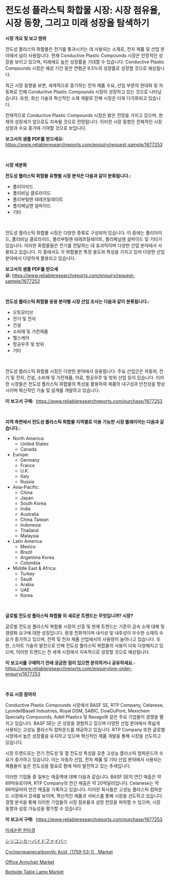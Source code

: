 <p><h1>전도성 플라스틱 화합물 시장: 시장 점유율, 시장 동향, 그리고 미래 성장을 탐색하기</h1></p><p><strong>시장 개요 및 보고 범위</strong></p>
<p><p>전도성 플라스틱 화합물은 전기를 통과시키는 데 사용되는 소재로, 전자 제품 및 산업 분야에서 널리 사용됩니다. 현재 Conductive Plastic Compounds 시장은 안정적인 성장을 보이고 있으며, 미래에도 높은 성장률을 기대할 수 있습니다. Conductive Plastic Compounds 시장은 예상 기간 동안 연평균 9.5%의 성장률로 성장할 것으로 예상됩니다.</p><p>최근 시장 동향을 보면, 세계적으로 증가하는 전자 제품 수요, 산업 부문의 현대화 및 자동화로 인해 Conductive Plastic Compounds 시장이 성장하고 있는 것으로 나타났습니다. 또한, 최신 기술과 혁신적인 소재 개발로 인해 시장은 더욱 다각화되고 있습니다.</p><p>전체적으로 Conductive Plastic Compounds 시장은 밝은 전망을 가지고 있으며, 현재의 성장세가 앞으로도 지속될 것으로 전망됩니다. 이러한 시장 동향은 전체적인 시장 성장과 수요 증가에 기여할 것으로 보입니다.</p></p>
<p><strong>보고서의 샘플 PDF를 받으세요:</strong> <a href="https://www.reliableresearchreports.com/enquiry/request-sample/1677253">https://www.reliableresearchreports.com/enquiry/request-sample/1677253</a></p>
<p>&nbsp;</p>
<p><strong>시장 세분화</strong></p>
<p><strong>전도성 플라스틱 화합물 유형별 시장 분석은 다음과 같이 분류됩니다.:</strong></p>
<p><ul><li>폴리아미드</li><li>폴리비닐 클로라이드</li><li>폴리부틸렌 테레프탈레이트</li><li>폴리페닐렌 설파이드</li><li>기타</li></ul></p>
<p>&nbsp;</p>
<p><p>전도성 플라스틱 화합물 시장은 다양한 종류로 구성되어 있습니다. 이 중에는 폴리아미드, 폴리비닐 클로라이드, 폴리부틸렌 테레프탈레이트, 폴리페닐렌 설퍼이드 및 기타가 있습니다. 이러한 화합물들은 전기를 전달하는 데 효과적이며 다양한 산업 분야에서 사용되고 있습니다. 이 중에서도 각 화합물은 특정 용도와 특성을 가지고 있어 다양한 산업분야에서 다양하게 활용되고 있습니다.</p></p>
<p><strong>보고서의 샘플 PDF를 받으세요:</strong>&nbsp;<a href="https://www.reliableresearchreports.com/enquiry/request-sample/1677253">https://www.reliableresearchreports.com/enquiry/request-sample/1677253</a></p>
<p>&nbsp;</p>
<p><strong> 전도성 플라스틱 화합물 응용 분야별 시장 산업 조사는 다음과 같이 분류됩니다.:</strong></p>
<p><ul><li>오토모티브</li><li>전기 및 전자</li><li>건설</li><li>소비재 및 가전제품</li><li>헬스케어</li><li>항공우주 및 방위</li><li>기타</li></ul></p>
<p>&nbsp;</p>
<p><p>전도성 플라스틱 화합물 시장은 다양한 분야에서 응용됩니다. 주요 산업군은 자동차, 전기 및 전자, 건설, 소비재 및 가전제품, 의료, 항공우주 및 방위 산업 등이 있습니다. 이러한 시장들은 전도성 플라스틱 화합물의 특성을 활용하여 제품의 내구성과 안전성을 향상시키며 혁신적인 기술 및 설계를 개발하고 있습니다.</p></p>
<p><strong>이 보고서 구매:</strong>&nbsp; <a href="https://www.reliableresearchreports.com/purchase/1677253">https://www.reliableresearchreports.com/purchase/1677253</a></p>
<p>&nbsp;</p>
<p><strong>지역 측면에서 전도성 플라스틱 화합물 지역별로 이용 가능한 시장 플레이어는 다음과 같습니다.:</strong></p>
<p><ul>
    <li>
        North America:
        <ul>
            <li>United States</li>
            <li>Canada</li>
        </ul>
    </li>
    <li>
        Europe:
        <ul>
            <li>Germany</li>
            <li>France</li>
            <li>U.K.</li>
            <li>Italy</li>
            <li>Russia</li>
        </ul>
    </li>
    <li>
        Asia-Pacific:
        <ul>
            <li>China</li>
            <li>Japan</li>
            <li>South Korea</li>
            <li>India</li>
            <li>Australia</li>
            <li>China Taiwan</li>
            <li>Indonesia</li>
            <li>Thailand</li>
            <li>Malaysia</li>
        </ul>
    </li>
    <li>
        Latin America:
        <ul>
            <li>Mexico</li>
            <li>Brazil</li>
            <li>Argentina Korea</li>
            <li>Colombia</li>
        </ul>
    </li>
    <li>
        Middle East & Africa:
        <ul>
            <li>Turkey</li>
            <li>Saudi</li>
            <li>Arabia</li>
            <li>UAE</li>
            <li>Korea</li>
        </ul>
    </li>
    </ul></p>
<p>&nbsp;</p>
<p><strong>글로벌 전도성 플라스틱 화합물 의 새로운 트렌드는 무엇입니까? 시장?</strong></p>
<p><p>글로벌 전도성 플라스틱 복합물 시장의 신흥 및 현재 트렌드는 기존의 금속 소재 대체 및 경량화 요구에 대한 성장입니다. 환경 친화적이며 내식성 및 내후성이 우수한 소재의 수요가 증가하고 있으며, 전력 및 전자 제품 산업에서의 사용량이 늘어나고 있습니다. 또한, 스마트 기술의 발전으로 인해 전도성 플라스틱 복합물의 사용이 더욱 다양해지고 있으며, 이러한 트렌드는 전 세계 시장에서 지속적으로 성장할 것으로 예상됩니다.</p></p>
<p><strong>이 보고서를 구매하기 전에 궁금한 점이 있으면 문의하거나 공유하세요.</strong>- <a href="https://www.reliableresearchreports.com/enquiry/pre-order-enquiry/1677253">https://www.reliableresearchreports.com/enquiry/pre-order-enquiry/1677253</a></p>
<p>&nbsp;</p>
<p><strong>주요 시장 참여자</strong></p>
<p><p>Conductive Plastic Compounds 시장에서 BASF SE, RTP Company, Celanese, LyondellBasell Industries, Royal DSM, SABIC, DowDuPont, Mexichem Specialty Compounds, Adell Plastics 및 Ravago와 같은 주요 기업들이 경쟁을 펼치고 있습니다. BASF SE는 큰 성장을 경험하고 있으며 다양한 산업 분야에서 폭넓게 사용되는 고성능 플라스틱 컴파운드를 제공하고 있습니다. RTP Company 또한 글로벌 시장에서 높은 성장률을 유지하고 있으며 혁신적인 제품 개발을 통해 시장을 선도하고 있습니다. </p><p>시장 트렌드로는 전기 전도성 및 열 전도성 특성을 갖춘 고성능 플라스틱 컴파운드의 수요가 증가하고 있습니다. 이는 자동차 산업, 전자 제품 및 기타 산업 분야에서 사용되는 제품들이 높은 전도성을 필요로 함에 따라 발전하고 있는 추세입니다. </p><p>이러한 기업들 중 일부는 매출액에 대해 다음과 같습니다. BASF SE의 연간 매출은 약 69억유로이며, RTP Company의 연간 매출은 약 20억달러입니다. Celanese는 약 66억달러의 연간 매출을 기록하고 있습니다. 이러한 회사들은 고성능 플라스틱 컴파운드 시장에서 강세를 보이며, 혁신적인 제품과 서비스를 통해 시장을 선도하고 있습니다. 경쟁 분석을 통해 이러한 기업들의 시장 점유율과 성장 전망을 파악할 수 있으며, 시장 동향과 성장 가능성을 평가할 수 있습니다.</p></p>
<p><strong>이 보고서 구매:</strong>&nbsp;&nbsp;<a href="https://www.reliableresearchreports.com/purchase/1677253">https://www.reliableresearchreports.com/purchase/1677253</a></p>
<p><p><a href="https://github.com/lzrvbyqzftro57/Market-Research-Report-List-1/blob/main/99915903429.md">미세순환 현미경</a></p><p><a href="https://github.com/oqxogxyvqe90775/Market-Research-Report-List-1/blob/main/61718323831.md">シリコンカーバイドファイバー</a></p><p><a href="https://issuu.com/reportprime-2/docs/cyclopropanecarboxylic-acid1759-53-1-market-size-2">Cyclopropanecarboxylic Acid（1759-53-1） Market</a></p><p><a href="https://github.com/mauripalmi/Market-Research-Report-List-2/blob/main/office-armchair-market.md">Office Armchair Market</a></p><p><a href="https://github.com/gulaimolin/Market-Research-Report-List-3/blob/main/bedside-table-lamp-market.md">Bedside Table Lamp Market</a></p></p>
